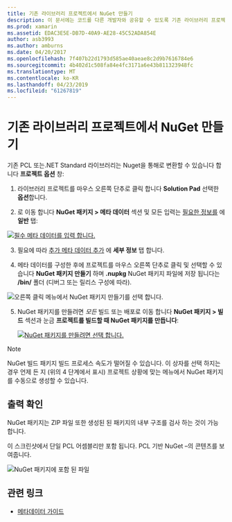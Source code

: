 ```yaml
---
title: 기존 라이브러리 프로젝트에서 NuGet 만들기
description: 이 문서에는 코드를 다른 개발자와 공유할 수 있도록 기존 라이브러리 프로젝트에서 NuGet 패키지를 만드는 방법을 설명 합니다.
ms.prod: xamarin
ms.assetid: EDAC3E5E-DB7D-40A9-AE28-45C52ADA854E
author: asb3993
ms.author: amburns
ms.date: 04/20/2017
ms.openlocfilehash: 7f407b22d1793d585ae40aeae8c2d9b7616784e6
ms.sourcegitcommit: 4b402d1c508fa84e4fc3171a6e43b811323948fc
ms.translationtype: MT
ms.contentlocale: ko-KR
ms.lasthandoff: 04/23/2019
ms.locfileid: "61267819"
---
```

# <a name="creating-a-nuget-from-existing-library-projects"></a>기존 라이브러리 프로젝트에서 NuGet 만들기

기존 PCL 또는.NET Standard 라이브러리는 Nuget을 통해로 변환할 수 있습니다 합니다 **프로젝트 옵션** 창:

1. 라이브러리 프로젝트를 마우스 오른쪽 단추로 클릭 합니다 **Solution Pad** 선택한 **옵션**합니다.

2. 로 이동 합니다 **NuGet 패키지 > 메타 데이터** 섹션 및 모든 입력는 [필요한 정보를](~/cross-platform/app-fundamentals/nuget-multiplatform-libraries/metadata.md) 에 **일반** 탭:

  [![](existing-library-images/existing-metadata-sml.png "필수 메타 데이터를 입력 합니다.")](existing-library-images/existing-metadata.png#lightbox)

3. 필요에 따라 [추가 메타 데이터 추가](~/cross-platform/app-fundamentals/nuget-multiplatform-libraries/metadata.md) 에 **세부 정보** 탭 합니다.

4. 메타 데이터를 구성한 후에 프로젝트를 마우스 오른쪽 단추로 클릭 및 선택할 수 있습니다 **NuGet 패키지 만들기** 하며 **.nupkg** NuGet 패키지 파일에 저장 됩니다는 **/bin/** 폴더 (디버그 또는 릴리스 구성에 따라).

  ![](existing-library-images/create-nuget-package.png "오른쪽 클릭 메뉴에서 NuGet 패키지 만들기를 선택 합니다.")

5. NuGet 패키지를 만들려면 _모든_ 빌드 또는 배포로 이동 합니다 **NuGet 패키지 > 빌드** 섹션과 눈금 **프로젝트를 빌드할 때 NuGet 패키지를 만듭니다**:

    [![](existing-library-images/existing-tickbox-sml.png "NuGet 패키지를 만들려면 선택 합니다.")](existing-library-images/existing-tickbox.png#lightbox)

> [!NOTE]
> NuGet 빌드 패키지 빌드 프로세스 속도가 떨어질 수 있습니다. 이 상자를 선택 하지는 경우 언제 든 지 (위의 4 단계에서 표시) 프로젝트 상황에 맞는 메뉴에서 NuGet 패키지를 수동으로 생성할 수 있습니다.

## <a name="verifying-the-output"></a>출력 확인

NuGet 패키지는 ZIP 파일 또한 생성된 된 패키지의 내부 구조를 검사 하는 것이 가능 합니다.

이 스크린샷에서 단일 PCL 어셈블리만 포함 됩니다. PCL 기반 NuGet –의 콘텐츠를 보여줍니다.

![](existing-library-images/nuget-output.png "NuGet 패키지에 포함 된 파일")


## <a name="related-links"></a>관련 링크

- [메타데이터 가이드](~/cross-platform/app-fundamentals/nuget-multiplatform-libraries/metadata.md)
